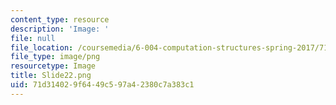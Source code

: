 ```yaml
---
content_type: resource
description: 'Image: '
file: null
file_location: /coursemedia/6-004-computation-structures-spring-2017/71d314029f6449c597a42380c7a383c1_Slide22.png
file_type: image/png
resourcetype: Image
title: Slide22.png
uid: 71d31402-9f64-49c5-97a4-2380c7a383c1
---
```

